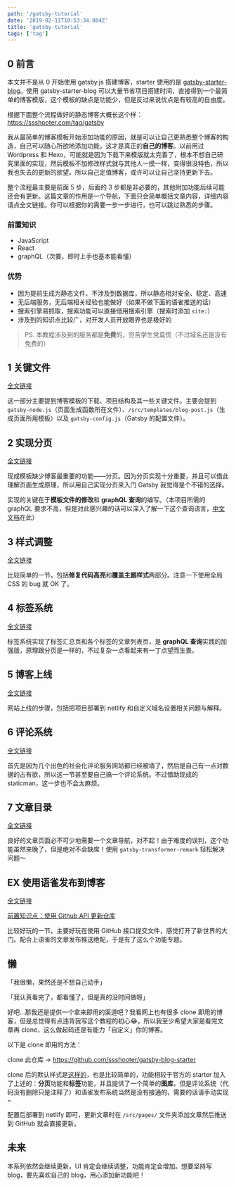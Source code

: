 ```yaml
---
path: '/gatsby-tutorial'
date: '2019-02-11T10:53:34.804Z'
title: 'gatsby-tutorial'
tags: ['tag']
---
```


## 0 前言

本文并不是从 0 开始使用 gatsby.js 搭建博客，starter 使用的是 [gatsby-starter-blog](https://github.com/gatsbyjs/gatsby-starter-blog)。使用 gatsby-starter-blog 可以大量节省项目搭建时间，直接得到一个最简单的博客模版，这个模板的缺点是功能少，但是反过来说优点是有较高的自由度。

根据下面整个流程做好的静态博客大概长这个样：https://ssshooter.com/tag/gatsby

我从最简单的博客模板开始添加功能的原因，就是可以让自己更熟悉整个博客的构造，自己可以随心所欲地添加功能，这才是真正的**自己的博客**。以前用过 Wordpress 和 Hexo，可能就是因为下载下来模版就太完善了，根本不想自己研究里面的实现，然后模板不加修改样式就与其他人一摸一样，变得很没特色，所以我也失去的更新的欲望。所以自己定值博客，或许可以让自己坚持更新下去。

整个流程最主要是前面 5 步，后面的 3 步都是非必要的，其他附加功能后续可能还会有更新。这篇文章的作用是一个导航，下面只会简单概括文章内容，详细内容请点全文链接。你可以根据你的需要一步一步进行，也可以跳过熟悉的步骤。


### 前置知识

- JavaScript
- React
- graphQL（次要，即时上手也基本能看懂）

### 优势

- 因为提前生成为静态文件、不涉及到数据库，所以静态相对安全、稳定、高速
- 无后端服务，无后端相关经验也能做好（如果不做下面的语雀推送的话）
- 搜索引擎易抓取，搜索功能可以直接借用搜索引擎（搜索时添加 `site:`）
- 涉及到的知识点比较广，对开发人员开放眼界也是极好的

> PS. 本教程涉及到的服务都是**免费**的，穷苦学生党莫慌（不过域名还是没有免费的）

## 1 关键文件

[全文链接](https://segmentfault.com/a/1190000017316389)

这一部分主要提到博客模板的下载、项目结构及其一些关键文件。主要会提到 `gatsby-node.js`（页面生成函数所在文件）、`/src/templates/blog-post.js`（生成页面所用模板）以及 `gatsby-config.js`（Gatsby 的配置文件）。

## 2 实现分页

[全文链接](https://segmentfault.com/a/1190000017329257)

现成模板缺少博客最重要的功能——分页。因为分页实现十分重要，并且可以借此理解页面生成原理，所以用自己实现分页来入门 Gatsby 我觉得是个不错的选择。

实现的关键在于**模板文件的修改**和 **graphQL 查询**的编写。（本项目所需的 graphQL 要求不高，但是对此感兴趣的话可以深入了解一下这个查询语言，[中文文档](http://graphql.cn/)在此）

## 3 样式调整

[全文链接](https://segmentfault.com/a/1190000017374335)

比较简单的一节，包括**修复代码高亮**和**覆盖主题样式**两部分。注意一下使用全局 CSS 的 bug 就 OK 了。

## 4 标签系统

[全文链接](https://segmentfault.com/a/1190000017558772)

标签系统实现了标签汇总页和各个标签的文章列表页，是 **graphQL 查询**实践的加强版，原理跟分页是一样的，不过复杂一点看起来有一丁点望而生畏。

## 5 博客上线

[全文链接](https://segmentfault.com/a/1190000017714186)

网站上线的步骤，包括把项目部署到 netlify 和自定义域名设置相关问题与解释。


## 6 评论系统

[全文链接](https://segmentfault.com/a/1190000017939882)

首先是因为几个出色的社会化评论服务网站都已经被墙了，然后是自己有一点对数据的占有欲，所以这一节甚至要自己搞一个评论系统。不过借助现成的 staticman，这一步也不会太麻烦。

## 7 文章目录

[全文链接](https://segmentfault.com/a/1190000018073920)

良好的文章页面必不可少地需要一个文章导航，对不起！由于难度的误判，这个功能虽然来晚了，但是绝对不会缺席！使用 `gatsby-transformer-remark` 轻松解决问题～

## EX 使用语雀发布到博客

[全文链接](https://segmentfault.com/a/1190000017925952)

[前置知识点：使用 Github API 更新仓库](https://segmentfault.com/a/1190000017925952)

比较好玩的一节，主要好玩在使用 GitHub 接口提交文件，感觉打开了新世界的大门。配合上语雀的文章发布推送绝配，于是有了这么个功能专题。

## 懒

「我很懒，果然还是不想自己动手」

「我认真看完了，都看懂了，但是真的没时间做呀」

好吧...那我还是提供一个拿来即用的渠道吧？我看网上也有很多 clone 即用的博客，但是总觉得有点违背我写这个教程的初心😂。所以我至少希望大家是看完文章再 clone，这么做起码还是有能力「自定义」你的博客。

以下是 clone 即用的方法：

clone 此仓库 -> https://github.com/ssshooter/gatsby-blog-starter

clone 后的默认样式是[这样的](https://ssshooter.github.io/gatsby-blog-starter/)，也是比较简单的，功能相较于官方的 starter 加入了上述的：**分页**功能和**标签**功能，并且提供了一个简单的**图库**，但是评论系统（代码没有删除只是注释了）和语雀发布系统当然是没有接通的，需要的话请手动实现~

配置后部署到 netlify 即可，更新文章时在 `/src/pages/` 文件夹添加文章然后推送到 GitHub 就会直接更新。

## 未来

本系列依然会继续更新，UI 肯定会继续调整，功能肯定会增加。想要坚持写 blog，要先喜欢自己的 blog，用心添加新功能吧！